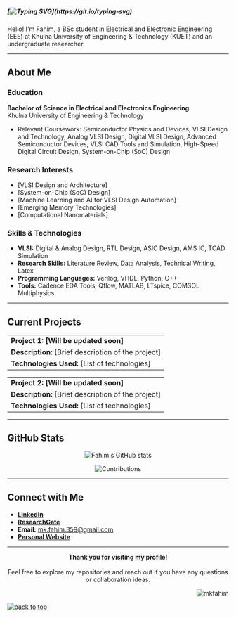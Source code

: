 #####  [![Typing SVG](https://readme-typing-svg.demolab.com?font=Fira+Code&size=22&duration=2500&pause=8000&color=03FF0083&width=435&lines=Welcome+Here!)](https://git.io/typing-svg)

Hello! I'm Fahim, a BSc student in Electrical and Electronic Engineering (EEE) at Khulna University of Engineering & Technology (KUET) and an undergraduate researcher.

---

## About Me

### Education
**Bachelor of Science in Electrical and Electronics Engineering**  
Khulna University of Engineering & Technology
- Relevant Coursework: Semiconductor Physics and Devices, VLSI Design and Technology, Analog VLSI Design, Digital VLSI Design, Advanced Semiconductor Devices, VLSI CAD Tools and Simulation, High-Speed Digital Circuit Design, System-on-Chip (SoC) Design
  
### Research Interests
- [VLSI Design and Architecture]
- [System-on-Chip (SoC) Design]
- [Machine Learning and AI for VLSI Design Automation]
- [Emerging Memory Technologies]
- [Computational Nanomaterials]


### Skills & Technologies
- **VLSI:** Digital & Analog Design, RTL Design, ASIC Design, AMS IC, TCAD Simulation
- **Research Skills:** Literature Review, Data Analysis, Technical Writing, Latex
- **Programming Languages:** Verilog, VHDL, Python, C++
- **Tools:** Cadence EDA Tools, Qflow, MATLAB, LTspice, COMSOL Multiphysics

---

## Current Projects

<table>
  <tr>
    <td><strong>Project 1: [Will be updated soon]</strong></td>
  </tr>
  <tr>
    <td><strong>Description:</strong> [Brief description of the project]</td>
  </tr>
  <tr>
    <td><strong>Technologies Used:</strong> [List of technologies]</td>
  </tr>
</table>

<table>
  <tr>
    <td><strong>Project 2: [Will be updated soon]</strong></td>
  </tr>
  <tr>
    <td><strong>Description:</strong> [Brief description of the project]</td>
  </tr>
  <tr>
    <td><strong>Technologies Used:</strong> [List of technologies]</td>
  </tr>
</table>

---

## GitHub Stats

<p align="center">
  <img src="https://github-readme-stats.vercel.app/api?username=mkfahim&show_icons=true&count_private=true&include_all_commits=true&hide_title=true&hide_border=true&bg_color=ffffff&text_color=000000&icon_color=000000" alt="Fahim's GitHub stats" />
</p>

<p align="center">
  <img src="https://github-readme-streak-stats.herokuapp.com/?user=mkfahim&hide_border=true&background=ffffff&currStreakLabel=000000&sideLabels=000000&currStreakNum=000000&dates=000000&sideNums=000000" alt="Contributions" />
</p>

---

## Connect with Me

- [**LinkedIn**](https://www.linkedin.com/in/your-profile)
- [**ResearchGate**](https://www.researchgate.net/profile/M-K-Fahim-Shahariar)
- **Email:** [mk.fahim.359@gmail.com](mailto:mk.fahim.359@gmail.com)
- [**Personal Website**](https://www.mkfahim.com)


---

<p align="center">
  <strong>Thank you for visiting my profile!</strong>  
  <br><br>
  Feel free to explore my repositories and reach out if you have any questions or collaboration ideas.
</p>




<p align="right"> <img src="https://komarev.com/ghpvc/?username=mkfahim&label=Profile%20views&color=0e75b6&style=flat" alt="mkfahim" /> </p>
<p align="left"><a href="#top"><img src="https://img.shields.io/static/v1?label&message=back+to+top&color=7E3ACE&style=flat&logo" alt="back to top" /></a></p>



